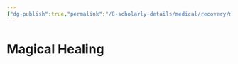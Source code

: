 ```yaml
---
{"dg-publish":true,"permalink":"/8-scholarly-details/medical/recovery/magical-healing/","noteIcon":""}
---
```


# Magical Healing
